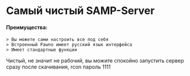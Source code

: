 # Самый чистый SAMP-Server

#### Преимущества:


```no-highlight
> Вы можете сами настроить все под себя
> Встроенный Pawno имеет русский язык интерфейса
> Имеет стандартные функции
```


Чистый, не значит не рабочий, вы можите спокойно запустить сервер сразу после скачивания,
rcon пароль 1111
